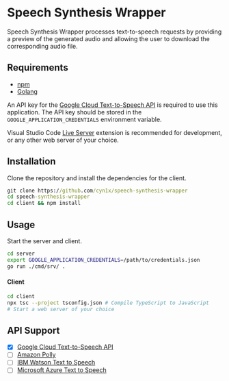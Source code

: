 # Speech Synthesis Wrapper

Speech Synthesis Wrapper processes text-to-speech requests by providing a preview of the generated audio and allowing the user to download the corresponding audio file.

## Requirements

- [npm](https://www.npmjs.com/)
- [Golang](https://golang.org/)

An API key for the [Google Cloud Text-to-Speech API](https://cloud.google.com/text-to-speech) is required to use this application. The API key should be stored in the `GOOGLE_APPLICATION_CREDENTIALS` environment variable.

Visual Studio Code [Live Server](https://marketplace.visualstudio.com/items?itemName=ritwickdey.LiveServer) extension is recommended for development, or any other web server of your choice.

## Installation

Clone the repository and install the dependencies for the client.

```cmd
git clone https://github.com/cyn1x/speech-synthesis-wrapper
cd speech-synthesis-wrapper
cd client && npm install
```

## Usage

Start the server and client.

```bash
cd server
export GOOGLE_APPLICATION_CREDENTIALS=/path/to/credentials.json
go run ./cmd/srv/ .
```

#### Client

```bash
cd client
npx tsc --project tsconfig.json # Compile TypeScript to JavaScript
# Start a web server of your choice
```

## API Support

- [x] [Google Cloud Text-to-Speech API](https://cloud.google.com/text-to-speech)
- [ ] [Amazon Polly](https://aws.amazon.com/polly/)
- [ ] [IBM Watson Text to Speech](https://www.ibm.com/cloud/watson-text-to-speech)
- [ ] [Microsoft Azure Text to Speech](https://azure.microsoft.com/en-us/services/cognitive-services/text-to-speech/)
